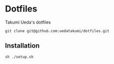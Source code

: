 # Dotfiles

Takumi Ueda's dotfiles

```
git clone git@github.com:uedatakumi/dotfiles.git
```

## Installation

```
sh ./setup.sh
```
